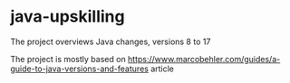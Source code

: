 # java-upskilling
The project overviews Java changes, versions 8 to 17

The project is mostly based on https://www.marcobehler.com/guides/a-guide-to-java-versions-and-features article
